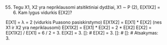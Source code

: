 55. Tegu X1, X2 yra nepriklausomi atsitiktiniai dydžiai, X1 ∼ P (2), E[X1X2] = 6. Kam lygus
vidurkis E[X2]?


E[X1] = λ = 2 (vidurkis Puasono pasiskirstymo)
E[X1X2] = E[X1] * E[X2] (nes X1 ir X2 yra nepriklausomi)
E[X1X2] = E[X1] * E[X2] = 2 * E[X2]
E[X2] = E[X1X2] / E[X1] = 6 / 2 = 3.
E[X2] = 3.
[]: # E[X2] = 3.
[]: # 
[]: # Atsakymas: 3.